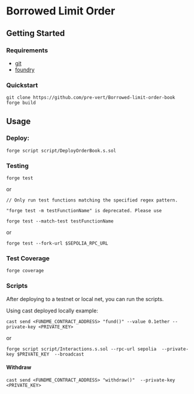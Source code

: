 # Borrowed Limit Order

## Getting Started

### Requirements

- [git](https://git-scm.com/book/en/v2/Getting-Started-Installing-Git)
- [foundry](https://getfoundry.sh/)

### Quickstart

```
git clone https://github.com/pre-vert/Borrowed-limit-order-book
forge build
```

## Usage

### Deploy:

```
forge script script/DeployOrderBook.s.sol
```

### Testing

```
forge test
```

or

```
// Only run test functions matching the specified regex pattern.

"forge test -m testFunctionName" is deprecated. Please use

forge test --match-test testFunctionName
```

or

```
forge test --fork-url $SEPOLIA_RPC_URL
```

### Test Coverage

```
forge coverage
```

### Scripts

After deploying to a testnet or local net, you can run the scripts.

Using cast deployed locally example:

```
cast send <FUNDME_CONTRACT_ADDRESS> "fund()" --value 0.1ether --private-key <PRIVATE_KEY>
```

or

```
forge script script/Interactions.s.sol --rpc-url sepolia  --private-key $PRIVATE_KEY  --broadcast
```

#### Withdraw

```
cast send <FUNDME_CONTRACT_ADDRESS> "withdraw()"  --private-key <PRIVATE_KEY>
```
